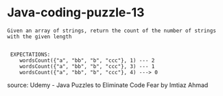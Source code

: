 # Java-coding-puzzle-13

	Given an array of strings, return the count of the number of strings with the given length
	

	 EXPECTATIONS:
		wordsCount({"a", "bb", "b", "ccc"}, 1) --- 2
		wordsCount({"a", "bb", "b", "ccc"}, 3) --- 1
		wordsCount({"a", "bb", "b", "ccc"}, 4) ---> 0

source: Udemy - Java Puzzles to Eliminate Code Fear by Imtiaz Ahmad 
